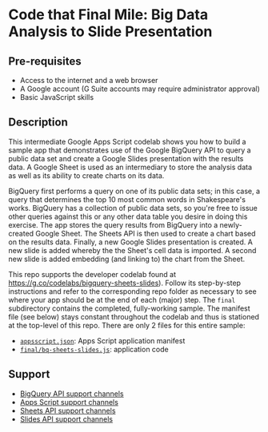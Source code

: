 # Code that Final Mile: Big Data Analysis to Slide Presentation

## Pre-requisites

- Access to the internet and a web browser
- A Google account (G Suite accounts may require administrator approval)
- Basic JavaScript skills

## Description

This intermediate Google Apps Script codelab shows you how to build a sample app that demonstrates
use of the Google BigQuery API to query a public data set and create a Google Slides presentation
with the results data. A Google Sheet is used as an intermediary to store the analysis data as
well as its ability to create charts on its data.

BigQuery first performs a query on one of its public data sets; in this case, a query that
determines the top 10 most common words in Shakespeare's works. BigQuery has a collection of
public data sets, so you're free to issue other queries against this or any other data table
you desire in doing this exercise. The app stores the query results from BigQuery into a
newly-created Google Sheet. The Sheets API is then used to create a chart based on the results
data. Finally, a new Google Slides presentation is created. A new slide is added whereby the
the Sheet's cell data is imported. A second new slide is added embedding (and linking to) the
chart from the Sheet.

This repo supports the developer codelab found at https://g.co/codelabs/bigquery-sheets-slides).
Follow its step-by-step instructions and refer to the corresponding repo folder as necessary to
see where your app should be at the end of each (major) step. The `final` subdirectory contains
the completed, fully-working sample. The manifest file (see below) stays constant throughout the
codelab and thus is stationed at the top-level of this repo. There are only 2 files for this
entire sample:

- [`appsscript.json`](https://github.com/googlecodelabs/bigquery-sheets-slides/blob/master/appsscript.json): Apps Script application manifest
- [`final/bq-sheets-slides.js`](https://github.com/googlecodelabs/bigquery-sheets-slides/blob/master/final/bq-sheets-slides.js): application code

## Support

- [BigQuery API support channels](https://cloud.google.com/bigquery/support)
- [Apps Script support channels](https://developers.google.com/apps-script/support)
- [Sheets API support channels](https://developers.google.com/sheets/api/support)
- [Slides API support channels](https://developers.google.com/slides/support)
